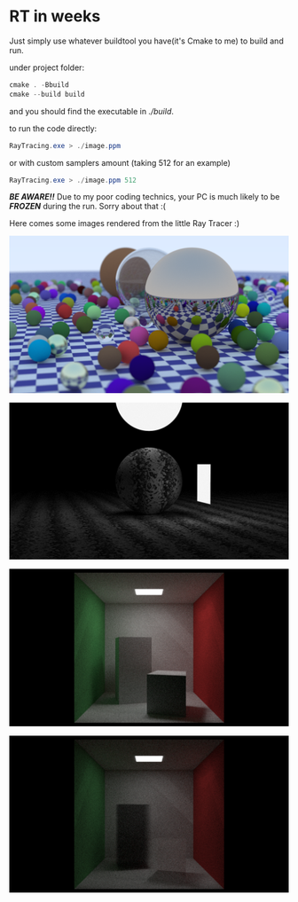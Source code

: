 # RT in weeks

Just simply use whatever buildtool you have(it's Cmake to me) to build and run.

under project folder:

```powershell
cmake . -Bbuild
cmake --build build
```
and you should find the executable in *./build*.

to run the code directly:
```powershell
RayTracing.exe > ./image.ppm
```
or with custom samplers amount (taking 512 for an example)

```powershell
RayTracing.exe > ./image.ppm 512
```

***BE AWARE!!*** Due to my poor coding technics, your PC is much likely to be ***FROZEN*** during the run. Sorry about that :(

Here comes some images rendered from the little Ray Tracer :)

![Many Spheres](./img/readme/readme0.png "Many Spheres, 512 Samplers")

![Noise Sphere with Lighting](./img/readme/readme1.png "Noise Sphere with Lighting, 512 Samplers")

![Cornell Box](./img/readme/readme2.png "Cornell Box, 512 Samplers")

![Cornell Box Smoke](./img/readme/readme3.png "Cornell Box Smoke, 512 Samplers")